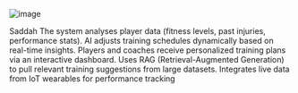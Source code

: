 ![image]([https://github.com/user-attachments/assets/35cd2c8c-cb60-41ae-8b70-2c37acd835a4](https://github.com/aitalentfactory/Saddah/blob/main/football-net.png))

 Saddah
The system analyses player data (fitness levels, past injuries, performance stats). AI adjusts training schedules dynamically based on real-time insights.
Players and coaches receive personalized training plans via an interactive dashboard. 
Uses RAG (Retrieval-Augmented Generation) to pull relevant training suggestions from large datasets.
Integrates live data from IoT wearables for performance tracking


